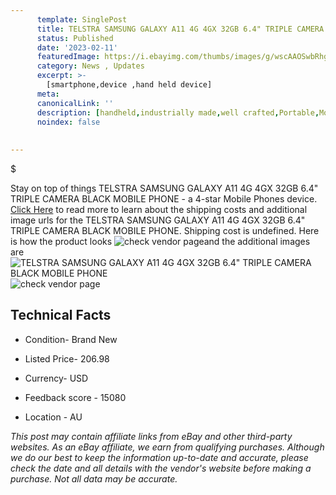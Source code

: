 ```yaml
---
      template: SinglePost
      title: TELSTRA SAMSUNG GALAXY A11 4G 4GX 32GB 6.4" TRIPLE CAMERA BLACK MOBILE PHONE
      status: Published
      date: '2023-02-11'
      featuredImage: https://i.ebayimg.com/thumbs/images/g/wscAAOSwbRhgE2eo/s-l225.jpg
      category: News , Updates
      excerpt: >-
        [smartphone,device ,hand held device]
      meta:
      canonicalLink: ''
      description: [handheld,industrially made,well crafted,Portable,Mobile,Compact,Convenient,Lightweight,Maneuverable,Man-portable,Miniature,Carriable,Hand-held,Light,Holdable,Transportable,Mobile device,Pocket-sized,On-the-go,Wireless,Cordless,Compact size,Convenient size, smartphone,device ,hand held device]
      noindex: false
      
        
---
```

$

Stay on top of things TELSTRA SAMSUNG GALAXY A11 4G 4GX 32GB 6.4" TRIPLE CAMERA BLACK MOBILE PHONE - a 4-star Mobile Phones device. [Click Here](https://www.ebay.com/itm/174615685461?hash=item28a7e7e955%3Ag%3AwscAAOSwbRhgE2eo&mkevt=1&mkcid=1&mkrid=711-53200-19255-0&campid=%253CePNCampaignId%253E&customid=%253CreferenceId%253E&toolid=10049) to read more to learn about the shipping costs and additional image urls for the TELSTRA SAMSUNG GALAXY A11 4G 4GX 32GB 6.4" TRIPLE CAMERA BLACK MOBILE PHONE. Shipping cost is undefined. Here is how the product looks ![check vendor page](https://i.ebayimg.com/thumbs/images/g/wscAAOSwbRhgE2eo/s-l225.jpg)and the additional images are![TELSTRA SAMSUNG GALAXY A11 4G 4GX 32GB 6.4" TRIPLE CAMERA BLACK MOBILE PHONE](https://i.ebayimg.com/images/g/wscAAOSwbRhgE2eo/s-l500.jpg)![check vendor page](https://origin-galleryplus.ebayimg.com/ws/web/174615685461_2_0_1/225x225.jpg,https://origin-galleryplus.ebayimg.com/ws/web/174615685461_3_0_1/225x225.jpg,https://origin-galleryplus.ebayimg.com/ws/web/174615685461_4_0_1/225x225.jpg,https://origin-galleryplus.ebayimg.com/ws/web/174615685461_5_0_1/225x225.jpg,https://origin-galleryplus.ebayimg.com/ws/web/174615685461_6_0_1/225x225.jpg)



 ## Technical Facts 



     
      

 - Condition- Brand New 


      

 - Listed Price- 206.98 


      

 - Currency- USD 


      

 - Feedback score - 15080 


      

 - Location - AU 


      
      

 *_This post may contain affiliate links from eBay and other third-party websites. As an eBay affiliate, we earn from qualifying purchases. Although we do our best to keep the information up-to-date and accurate, please check the date and all details with the vendor's website before making a purchase. Not all data may be accurate._*






